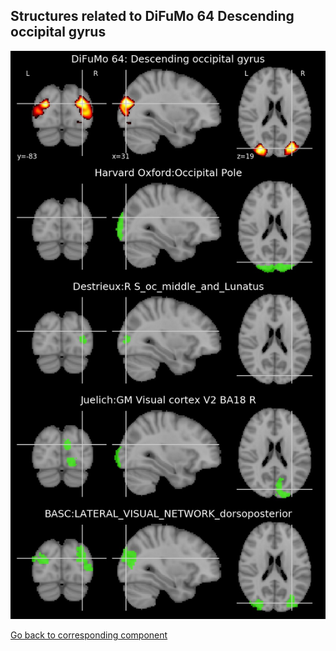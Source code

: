 


## Structures related to DiFuMo 64 Descending occipital gyrus

![24](24.jpg "Structures related to DiFuMo 64 Descending occipital gyrus")

[Go back to corresponding component](https://parietal-inria.github.io/DiFuMo/64/html/24.html)